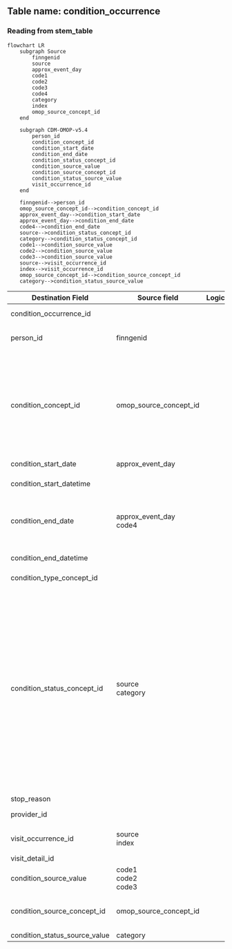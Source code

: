 ## Table name: condition_occurrence

### Reading from stem_table

```mermaid
flowchart LR
    subgraph Source
        finngenid
        source
        approx_event_day
        code1
        code2
        code3
        code4
        category
        index
        omop_source_concept_id
    end

    subgraph CDM-OMOP-v5.4
        person_id
        condition_concept_id
        condition_start_date
        condition_end_date
        condition_status_concept_id
        condition_source_value
        condition_source_concept_id
        condition_status_source_value
        visit_occurrence_id
    end

    finngenid-->person_id
    omop_source_concept_id-->condition_concept_id
    approx_event_day-->condition_start_date
    approx_event_day-->condition_end_date
    code4-->condition_end_date
    source-->condition_status_concept_id
    category-->condition_status_concept_id
    code1-->condition_source_value
    code2-->condition_source_value
    code3-->condition_source_value
    source-->visit_occurrence_id
    index-->visit_occurrence_id
    omop_source_concept_id-->condition_source_concept_id
    category-->condition_status_source_value
```

| Destination Field | Source field | Logic | Comment field |
| --- | --- | --- | --- |
| condition_occurrence_id |  |  | Generated:   Incremental integer.   Unique value per each row condition_occurence. |
| person_id | finngenid |  | Calculated:  person.person_id where person.person_source_value is stem.finngenid |
| condition_concept_id | omop_source_concept_id |  | Calculated:  From joining stem.omop_source_concept_id to cdm.concept_relationship.concept_id_2 "Maps to" concept_id for all events where standard code domain is condition or (when standard code domain is NULL and stem.default_domain LIKE condition).<br>  0 if not standard concept_id is found.<br>Note: If more than one standard concept_id maps to the non-standard one row is added per  standard concept_id |
| condition_start_date | approx_event_day |  | Calculated:  stem.approx_event_day |
| condition_start_datetime |  |  | Calculated:  condition_occurence.condition_start_date with time 00:00:0000 |
| condition_end_date | approx_event_day<br>code4 |  | Calculated:  If stem.source is hilmo and stem.code4 is not null then condition_occurence.condition_start_date + stem.code4  else condition_occurence.condition_start_date |
| condition_end_datetime |  |  | Calculated:  condition_occurence.condition_end_date with time 00:00:0000 |
| condition_type_concept_id |  |  | Calculated:  Set 32879-Registry for all |
| condition_status_concept_id | source<br>category |  | Calculated:    For  stem.source is INPAT or OUTPAT  - if number in stem.category = 0 then 32902-Primary diagnosis  - if number in stem.category > 1 then 32908-Secondary diagnosis  - if number in stem.category = EX OR stem.category = EX0:N then 32895-Death diagnosis<br> For stem.source is DEATH:  - if stem.category = U then 32911-Underlying cause of death  - if stem.category =  I then 32897-Immediate cause of death  - if stem.category = c1 or c2 or c3 or c4 then 32894-Contributory cause of death<br>  FOR stem.source is REIMB: - all as 32893-Confirmed diagnosis<br> For stem.source is CANC: - all as 32902-Primary diagnosis<br> For stem.source is PRIM_OUT - if code in stem.category =  ICD0 or ICP0 then 32902-Primary diagnosis  - if number in stem.category = ICD1:N OR stem.category = ICP1:N then 32908-Secondary diagnosis |
| stop_reason |  |  | Info not available:   set NULL |
| provider_id |  |  | Same as parent visit_occurence.provider_id |
| visit_occurrence_id | source<br>index |  | Calculated:   Link to correspondent visit_occurence.visit_occurrence_id calulated from stem.source+stem.index. |
| visit_detail_id |  |  | Info not available:   set NULL |
| condition_source_value | code1<br>code2<br>code3 |  | Calculated:   String made as "CODE1=<stem.code1>;CODE2=<stem.code2>;CODE3=<stem.code3>" |
| condition_source_concept_id | omop_source_concept_id |  | Calculated:<br> If stem.omop_source_concept_id is not null then stem.omop_source_concept_id<br> ELSE 0 |
| condition_status_source_value | category |  | Calculated:     Copy CATEGORY as it is |